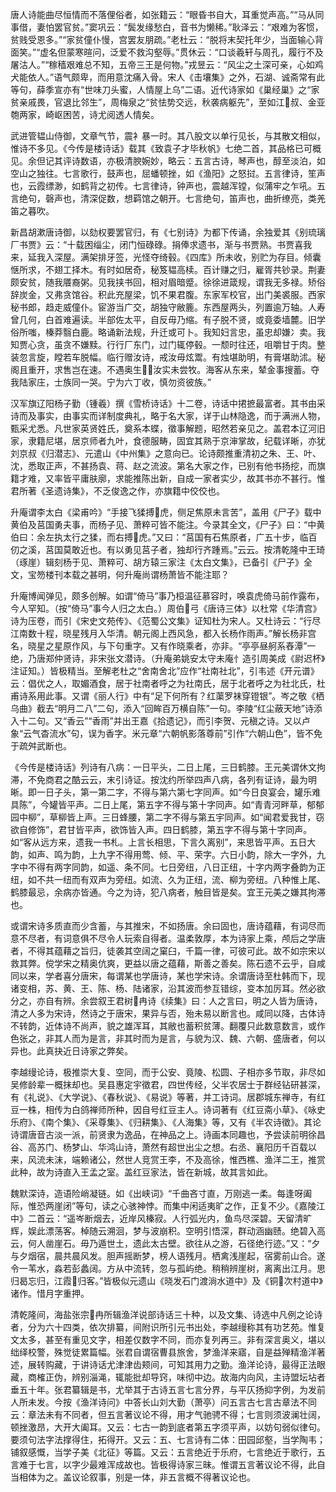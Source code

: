 <!-- { "loadSidebar": true } -->
唐人诗能曲尽恒情而不落俚俗者，如张籍云：“眼昏书自大，耳重觉声高。”“马从同事借，妻怕罢官贫。”窦巩云：“鬓发缘愁白，音书为懒稀。”耿泽云：“艰难为客惯，贫贱受恩多。”“家贫僮仆慢，宫罢友朋疏。”老杜云：“脱将末契托年少，当面输心背面笑。”“虚名但蒙寒暄问，泛爱不救沟壑辱。”贯休云：“口谈羲轩与周孔，履行不及屠沽人。”“稼穑艰难总不知，五帝三王是何物。”戎昱云：“风尘之土深可亲，心如鸡犬能依人。”语气颇卑，而用意沈痛入骨。宋人《击壤集》之外，石湖、诚斋常有此等句，薛季宣亦有“世味刀头蜜，人情屋上乌”二语。近代诗家如《巢经巢》之“家贫亲戚畏，官退比邻生”，周梅泉之“贫怯势交远，秋袭病躯先”，至如江叔、金亚匏两家，崎岖困苦，诗尤阅透人情矣。

武进管韫山侍御，文章气节，震衤暴一时。其八股文以单行见长，与其散文相似，惟诗不多见。《今传是楼诗话》载其《致袁子才毕秋帆》七绝二首，其品格已可概见。余但记其评诗数语，亦极清腴婉妙，略云：五言古诗，琴声也，醇至淡泊，如空山之独往。七言歌行，鼓声也，屈蟠顿挫，如《渔阳》之怒挝。五言律诗，笙声也，云霞缥渺，如鹤背之初传。七言律诗，钟声也，震越浑镗，似蒲牢之乍吼。五言绝句，磬声也，清深促数，想羁馆之朝开。七言绝句，笛声也，曲折缭亮，类羌笛之暮吹。

新昌胡漱唐诗御，以劾权要罢官归，有《七别诗》为都下传诵，余独爱其《别琉璃厂书贾》云：“十载困缁尘，闭门恒碌碌。捐俸求遗书，渐与书贾熟。书贾喜我来，延我入深屋。满架排牙签，光怪夺绮毂。《四库》所未收，别贮为存目。倾囊惬所求，不翅工择木。有时如居奇，秘笈韫高椟。百计赚之归，雇胥共钞录。荆妻颇安贫，随我餍裔粥。见我挟书回，相对眉暗蹙。徐徐进箴规，谓我无多禄。矫俗辞炭金，又弗贪馆谷。积此充屋梁，饥不果君腹。东家军校官，出门美裘服。西家秘书郎，趋走威僮仆。宦游当广交，胡独守敝簏。东西屋两头，列置逾万轴。人寿曾几何，白首难遍读。半部佐太平，自反毋乃缩。有子脱不贤，或竟委墙麓。旧学俗所嗤，榛莽翳白鹿。略诵新法规，升迁或可卜。我知妇言忠，虽忠却嫌冫卖。我知贾心贪，虽贪不嫌黩。行行厂东门，过门辄停毂。一颓时往还，咀嚼甘于肉。整装忽言旋，瞠若车脱幅。临行赠汝诗，戒汝毋炫鬻。有烛堪助明，有膏堪助沭。秘阁且重开，求售岂在速。不遇奥生，汝实未尝牧。海客从东来，辇金事搜蓄。夺我陆家庄，士族同一哭。宁为六丁收，慎勿资彼族。”

汉军旗辽阳杨子勤（锺羲）撰《雪桥诗话》十二卷，诗话中捃摭最富者。其书由采诗而及事实，由事实而详制度典礼，略于名大家，详于山林隐逸，而于满洲人物，甄采尤悉。凡世家英贤姓氏，奠系本蝶，徵事解题，昭然若亲见之。盖君本辽河旧家，隶籍尼堪，居京师者九叶，食德服畴，固宜其熟于京渖掌故，纪载详晰，亦犹刘京叔《归潜志》、元遣山《中州集》之意向已。论诗颇推重清初之朱、王、叶、沈，悉取正声，不甚扬袁、蒋、赵之流波。第名大家之作，已别有他书扬挖，而旗籍才难，又率皆平庸肤廓，求能推陈出新，自成一家者实少，故其书亦不甚行。惟君所著《圣遗诗集》，不乏俊逸之作，亦旗籍中佼佼也。

升庵谓李太白《梁甫吟》“手接飞猱搏虎，侧足焦原未言苦”，盖用《尸子》载中黄伯及莒国勇夫事，而杨子见、萧粹可皆不能注。今录其全文，《尸子》曰：“中黄伯曰：余左执太行之猱，而右搏虎。”又曰：“莒国有石焦原者，广五十步，临百仞之溪，莒国莫敢近也。有以勇见莒子者，独却行齐踵焉。”云云。按清乾隆中王琦（琢崖）辑刻杨于见、萧粹可、胡方辕三家注《太白文集》，已备引《尸子》全文，宝笏楼刊本载之甚明，何升庵尚谓杨萧皆不能注耶？

升庵博闻弹见，颇多创解。如谓“倚马”事乃桓温征慕容时，唤袁虎倚马前作露布，今人罕知。（按“倚马”事今人归之太白。）周伯弓《唐诗三体》以杜常《华清宫》诗为压卷，而引《宋史文苑传》、《范蜀公文集》证知杜为宋人。又杜诗云：“行尽江南数十程，晓星残月入华清。朝元阁上西风急，都入长杨作雨声。”解长杨非宫名，晓星之星原作风，与下句重字。又有作晓乘者，亦非。“亭亭昼舸系舂潭”一绝，乃唐郑仲贤诗，非宋张文潜诗。（升庵弟姚安太守未庵忄造引周美成《尉迟杯》注证知。）皆极精当。至解老杜之“舍南舍北”应作“社南社北”，引韦述《开元谱》云：倡优之人，取媚酒食，居于社南者呼之为社南氏，居于北者呼之为社北氏，杜甫诗系用此事。又谓《丽人行》中有“足下何所有？红蕖罗袜穿镫银”。岑之敬《栖乌曲》截去“明月二八”二句，添入“回眸百万横自陈”一句。李陵“红尘蔽天地”诗添入十二句。又“香云”“香雨”并出王嘉《拾遗记》，而引李贺、元稹之诗。又以卢象“云气杳流水”句，误为香字。米元章“六朝帆影落尊前”引作“六朝山色”，皆不免于疏舛武断也。

《今传是楼诗话》列诗有八病：一日平头，二日上尾，三日鹤膝。王元美谓休文拘滞，不免商君之酷云云，末引诗证。按沈约所举四声八病，各列有证诗，最为明晰。即一日子头，第一第二字，不得与第六第七字同声。如“今日良宴会，罐乐难具陈”，今罐皆平声。二日上尾，第五字不得与第十字同声。如“青青河畔草，郁郁园中柳”，草柳皆上声。三日蜂腰，第二字不得与第五宇同声。如“闻君爱我甘，窃欲自修饰”，君甘皆平声，欲饰皆入声。四日鹤膝，第五字不得与第十字同声。如“客从远方来，遗我一书札。上言长相思，下言久离别”，来思皆平声。五日大韵，如声、鸣为韵，上九字不得用莺、倾、平、荣字。六日小韵，除大一字外，九字中不得有两字同韵，如遥、条不同。七日旁纽，八日正纽，十字内两字叠韵为正纽，如不共一纽而有双声为旁纽。如流、久为正纽，流、柳为旁纽。八种惟上尾、鹤膝最忌，余病亦皆通。今之为诗，犯八病者，触目皆是矣。宜王元美之嫌其拘滞也。

或谓宋诗多质直而少含蓄，与其推宋，不如扬唐。余曰固也，唐诗蕴藉，有词尽而意不尽者，有词意俱不尽令人玩索自得者。温柔敦厚，本为诗家上乘，颅后之学唐者，不得其蕴藉之旨归，徒袭其空阔之窠臼，千篇一律，可彼可此。故不如宗宋以救其弊。傥学宋之精奥伉爽，更益以唐之蕴藉，斯善之善矣。陈石遗不云乎，自咸同以来，学者喜分唐宋，每谓某也学唐诗，某也学宋诗。余谓唐诗至杜韩而下，现诸变相，苏、黄、王、陈、杨、陆诸家，沿其波而参互错综，变本加厉耳。然必欲分之，亦自有辨。余尝叙王君树冉诗《续集》曰：人之言曰，明之人皆为唐诗，清之人多为宋诗，然诗之于唐宋，果异与否，殆未易以断言也。咸同以降，古体诗不转韵，近体诗不尚声，貌之雄浑耳，其敝也蓄积贫薄。翻覆只此数意数言，或作色张之，非其人而为是言，非其时而为是言，与貌为汉、魏、六朝、盛唐者，何以异也。此真抉近日诗家之弊矣。

李越缦论诗，极推崇大复、空同，而于公安、竟陵、松圆、子相亦多节取，非尽如吴修龄辈一概抹却也。吴县惠定宇徵君，四世传经，父半农居士于群经钻研甚深，有《礼说》、《大学说》、《春秋说》、《易说》等著，并工诗词。居郡城东禅寺，有红豆一株，相传为白鸽禅师所种，因自号红豆主人。诗词著有《红豆斋小草》、《咏史乐府》、《南个集》、《采尊集》、《归耕集》、《人海集》等，又有《半农诗徵》。其论诗谓唐音古淡一派，前贤隶为逸品，在神品之上。诗画本同趣也，予尝读前明徐昌谷、高苏门、杨梦山、华鸿山诗，萧然有超世出尘之想。右丞、襄阳历千百载以来，风流未沫，端赖诸公，然世人竞赏王李，不及高徐，惟西樵、渔洋二王，推赏此种，故为诗直入王孟之室。盖红豆家法，皆在新城，故其言如此。

魏默深诗，造语险峭凝链。如《出峡词》“千曲吝寸直，万刚逃一柔。每逢呀阖际，惟恐两崖闭”等句，读之心骇神悖。而集中闲适夷旷之作，正复不少。《嘉陵江中》二首云：“遥岑断烟去，近岸风榛寂。人行弧光内，鱼鸟尽深碧。天留清旷辉，娱此漂荡客。棹随云溯洄，梦与波崩积。空明引悟深，群动涵幽赜。绝碧入高云，何人凿崖石。毋乃遁世土，遗此太古壁。欲往从之游，石径绝行迹。”又：“夕与夕烟宿，晨共晨风发。胆声摇断梦，榜人语残月。栖禽浅崖起，宿雾前山合。遂令一苇水，淼若彭蠡阔。方从中流转，忽与孤屿绝。稍稍辨崖树，离离出江月。思归曷忘归，江霞归客。”皆极似元遗山《晓发石门渡淌水道中》及《铜次村道中》诸作。惜月字重押。

清乾隆间，海盐张宗冉所辑渔洋说部诗话三十种，以及文集、诗选中凡例之论诗者，分为六十四类，依次排纂，间附识所引元书出处，李越缦称其有功艺苑。惟复文太多，甚至有重见文字，相差仅数字不同，而亦复列再三。非有深言奥义，堪以绌绎校警，殊觉徒累篇幅。张君自谓宿曹县旅舍，梦渔洋来寤，自是益殚精渔洋著述，展转购藏，于讲诗话尤津津齿颊间，可知其用力之勤。渔洋论诗，最得正法眼藏，商榷正伪，辨别淄渑，辄能批却导窍，味彻中边。故海内向风，主诗盟坛坫者垂五十年。张君纂辑是书，尤举其于古诗五言七言分界，与平仄扬抑字例，为发前人所未发。今按《渔洋诗问》中答长山刘大勤（萧亭）问五言古七言古章法不同云：章法未有不同者，但五言著议论不得，用才气驰骋不得；七言则须波澜壮阔，顿挫激昂，大开大阖耳。又云：七古一韵到底者第五字须平声，以妨句弱似律句。要须句法字法撑得住，拓得开。又云：五、七言诗有二体：田园邱壑，当学陶韦；铺叙感慨，当学子美《北征》等篇。又云：五言绝近于乐府，七言绝近于歌行，五言难于七言，以字少最难浑成故也。皆极得诗家三昧。惟谓五言著议论不得，此自当相体为之。盖议论叙事，别是一体，非五言概不得著议论也。

